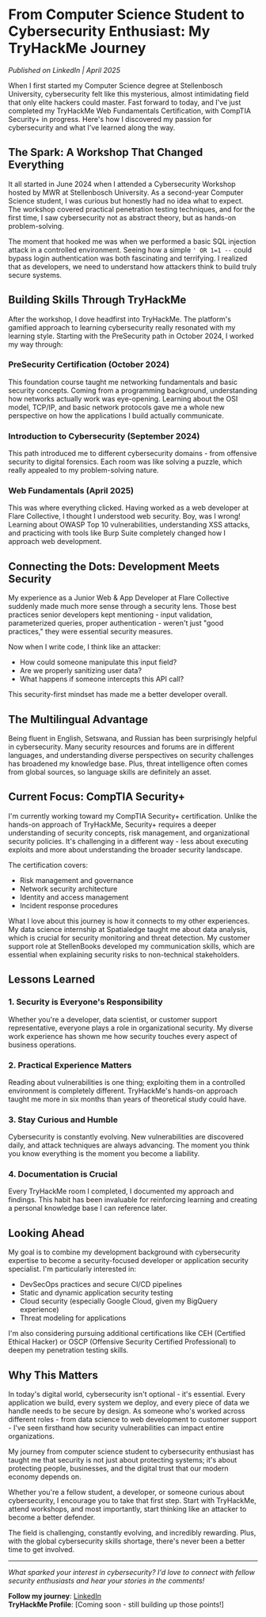 # From Computer Science Student to Cybersecurity Enthusiast: My TryHackMe Journey

*Published on LinkedIn | April 2025*

When I first started my Computer Science degree at Stellenbosch University, cybersecurity felt like this mysterious, almost intimidating field that only elite hackers could master. Fast forward to today, and I've just completed my TryHackMe Web Fundamentals Certification, with CompTIA Security+ in progress. Here's how I discovered my passion for cybersecurity and what I've learned along the way.

## The Spark: A Workshop That Changed Everything

It all started in June 2024 when I attended a Cybersecurity Workshop hosted by MWR at Stellenbosch University. As a second-year Computer Science student, I was curious but honestly had no idea what to expect. The workshop covered practical penetration testing techniques, and for the first time, I saw cybersecurity not as abstract theory, but as hands-on problem-solving.

The moment that hooked me was when we performed a basic SQL injection attack in a controlled environment. Seeing how a simple `' OR 1=1 --` could bypass login authentication was both fascinating and terrifying. I realized that as developers, we need to understand how attackers think to build truly secure systems.

## Building Skills Through TryHackMe

After the workshop, I dove headfirst into TryHackMe. The platform's gamified approach to learning cybersecurity really resonated with my learning style. Starting with the PreSecurity path in October 2024, I worked my way through:

### PreSecurity Certification (October 2024)
This foundation course taught me networking fundamentals and basic security concepts. Coming from a programming background, understanding how networks actually work was eye-opening. Learning about the OSI model, TCP/IP, and basic network protocols gave me a whole new perspective on how the applications I build actually communicate.

### Introduction to Cybersecurity (September 2024)
This path introduced me to different cybersecurity domains - from offensive security to digital forensics. Each room was like solving a puzzle, which really appealed to my problem-solving nature.

### Web Fundamentals (April 2025)
This was where everything clicked. Having worked as a web developer at Flare Collective, I thought I understood web security. Boy, was I wrong! Learning about OWASP Top 10 vulnerabilities, understanding XSS attacks, and practicing with tools like Burp Suite completely changed how I approach web development.

## Connecting the Dots: Development Meets Security

My experience as a Junior Web & App Developer at Flare Collective suddenly made much more sense through a security lens. Those best practices senior developers kept mentioning - input validation, parameterized queries, proper authentication - weren't just "good practices," they were essential security measures.

Now when I write code, I think like an attacker:
- How could someone manipulate this input field?
- Are we properly sanitizing user data?
- What happens if someone intercepts this API call?

This security-first mindset has made me a better developer overall.

## The Multilingual Advantage

Being fluent in English, Setswana, and Russian has been surprisingly helpful in cybersecurity. Many security resources and forums are in different languages, and understanding diverse perspectives on security challenges has broadened my knowledge base. Plus, threat intelligence often comes from global sources, so language skills are definitely an asset.

## Current Focus: CompTIA Security+

I'm currently working toward my CompTIA Security+ certification. Unlike the hands-on approach of TryHackMe, Security+ requires a deeper understanding of security concepts, risk management, and organizational security policies. It's challenging in a different way - less about executing exploits and more about understanding the broader security landscape.

The certification covers:
- Risk management and governance
- Network security architecture
- Identity and access management
- Incident response procedures

What I love about this journey is how it connects to my other experiences. My data science internship at Spatialedge taught me about data analysis, which is crucial for security monitoring and threat detection. My customer support role at StellenBooks developed my communication skills, which are essential when explaining security risks to non-technical stakeholders.

## Lessons Learned

### 1. Security is Everyone's Responsibility
Whether you're a developer, data scientist, or customer support representative, everyone plays a role in organizational security. My diverse work experience has shown me how security touches every aspect of business operations.

### 2. Practical Experience Matters
Reading about vulnerabilities is one thing; exploiting them in a controlled environment is completely different. TryHackMe's hands-on approach taught me more in six months than years of theoretical study could have.

### 3. Stay Curious and Humble
Cybersecurity is constantly evolving. New vulnerabilities are discovered daily, and attack techniques are always advancing. The moment you think you know everything is the moment you become a liability.

### 4. Documentation is Crucial
Every TryHackMe room I completed, I documented my approach and findings. This habit has been invaluable for reinforcing learning and creating a personal knowledge base I can reference later.

## Looking Ahead

My goal is to combine my development background with cybersecurity expertise to become a security-focused developer or application security specialist. I'm particularly interested in:

- DevSecOps practices and secure CI/CD pipelines
- Static and dynamic application security testing
- Cloud security (especially Google Cloud, given my BigQuery experience)
- Threat modeling for applications

I'm also considering pursuing additional certifications like CEH (Certified Ethical Hacker) or OSCP (Offensive Security Certified Professional) to deepen my penetration testing skills.

## Why This Matters

In today's digital world, cybersecurity isn't optional - it's essential. Every application we build, every system we deploy, and every piece of data we handle needs to be secure by design. As someone who's worked across different roles - from data science to web development to customer support - I've seen firsthand how security vulnerabilities can impact entire organizations.

My journey from computer science student to cybersecurity enthusiast has taught me that security is not just about protecting systems; it's about protecting people, businesses, and the digital trust that our modern economy depends on.

Whether you're a fellow student, a developer, or someone curious about cybersecurity, I encourage you to take that first step. Start with TryHackMe, attend workshops, and most importantly, start thinking like an attacker to become a better defender.

The field is challenging, constantly evolving, and incredibly rewarding. Plus, with the global cybersecurity skills shortage, there's never been a better time to get involved.

---

*What sparked your interest in cybersecurity? I'd love to connect with fellow security enthusiasts and hear your stories in the comments!*

**Follow my journey**: [LinkedIn](www.linkedin.com/in/edith-malense-35a309294)  
**TryHackMe Profile**: [Coming soon - still building up those points!]